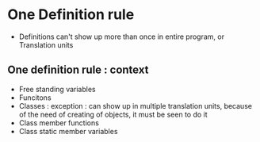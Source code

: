 # One Definition rule
- Definitions can't show up more than once in entire program, or Translation units

## One definition rule : context
- Free standing variables
- Funcitons
- Classes : exception : can show up in multiple translation units, because of the need of creating of objects, it must be seen to do it
- Class member functions
- Class static member variables